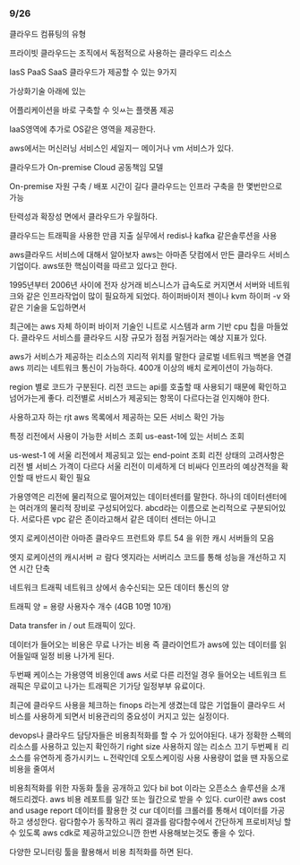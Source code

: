 ### 9/26

클라우드 컴퓨팅의 유형

프라이빗 클라우드는 조직에서 독점적으로 사용하는 클라우드 리소스 

IasS PaaS SaaS 
클라우드가 제공할 수 있는 9가지 

가상화기술 아래에 있는 

어플리케이션을 바로 구축할 수 잇ㅆ는 플랫폼 제공 

IaaS영역에 추가로 OS같은 영역을 제공한다. 

aws에서는 머신러닝 서비스인 세일지ㅡ 메이거나 vm 서비스가 있다. 

클라우드가 On-premise 
Cloud 공동책임 모델 

On-premise 자원 구축 / 배포 시간이 길다 
클라우드는 인프라 구축을 한 몇번만으로 가능

탄력성과 확장성 면에서 클라우드가 우월하다. 

클라우드는 트래픽을 사용한 만큼 지출 실무에서 redis나 kafka 같은솔루션을 사용

aws클라우드 서비스에 대해서 알아보자
aws는 아마존 닷컴에서 만든 클라우드 서비스 기업이다. 
aws또한 핵심이력을 따르고 있다고 한다. 

1995년부터 2006년 사이에 전자 상거래 비스니스가 급속도로 커지면서 
서버와 네트워크와 같은 인프라작업이 많이 필요하게 되었다. 
하이퍼바이저 젠이나 kvm 하이퍼 -v 와 같은 기술을 도입하면서 

최근에는 aws 자체 하이퍼 바이저 기술인 니트로 시스템과 arm 기반 cpu 칩을 마들었다. 
클라우드 서비스를 
클라우드 시장 규모가 점점 커질거라는 예상 지표가 있다. 

aws가 서비스가 제공하는 리소스의 지리적 위치를 말한다 
글로벌 네트워크 백본을 연결
aws 끼리는 네트워크 통신이 가능하다. 
400개 이상의 배치 로케이션이 가능하다. 

region 별로 코드가 구분된다. 
리전 코드는 api를 호출할 때 사용되기 때문에 확인하고 넘어가는게 좋다. 
리전별로 서비스가 제공되는 항목이 다르다는걸 인지해야 한다. 

사용하고자 하는 rjt
aws 목록에서 제공하는 모든 서비스 확인 가능 

특정 리전에서 사용이 가능한 서비스 조회 
us-east-1에 있는 서비스 조회 

us-west-1 에
서울 리전에서 제공되고 있는 end-point 조회 
리전 상태의 고려사항은 리전 별 서비스 가격이 다르다
서울 리전이 미세하게 더 비싸다 인프라의 예상견적을 확인할 때 반드시 확인 필요

가용영역은 리전에 물리적으로 떨어져있는 데이터센터를 말한다. 
하나의 데이터센터에는 여러개의 물리적 장비로 구성되어있다. 
abcd라는 이름으로 논리적으로 구분되어있다. 
서로다른 vpc 같은 존이라고해서 같은 데이터 센터는 아니고 

엣지 로케이션이란 
아마존 클라우드 프런트와 루트 54 을 위한 캐시 서버들의 모음

엣지 로케이션의 캐시서버 ㄹ
람다 엣지라는 서버리스 코드를 통해 성능을 개선하고 지연 시간 단축 

네트워크 트래픽 
네트워크 상에서 송수신되는 모든 데이터 통신의 양

트래픽 양 = 용량 사용자수 개수 (4GB 10명 10개)

Data transfer in / out 트래픽이 있다. 

데이터가 들어오는 비용은 무료 
나가는 비용 즉 클라이언트가 aws에 있는 데이터를 읽어들일때 일정 비용 나가게 된다. 

두번째 케이스는 가용영역 비용인데 
aws 서로 다른 리전일 경우 들어오는 네트워크 트래픽은 무료이고 
나가는 트래픽은 기가당 일정부부 유료이다. 

최근에 클라우드 사용을 체크하는 finops 라는게 생겼는데 
많은 기업들이 클라우드 서비스를 사용하게 되면서 비용관리의 중요성이 커지고 있는 
실정이다. 

devops나 클라우드 담당자들은 비용최적화를 할 수 가 있어야된다. 
내가 정확한 스펙의 리소스를 사용하고 있는지 확인하기 
right size 사용하지 않는 리소스 끄기 
두번쩨ㅐ 리소스를 유연하게 증가시키느 ㄴ전략인데
오토스케이링 사용 
사용량이 없을 땐 자동으로 비용을 줄여서 

비용최적화를 위한 자동화 툴을 공개하고 있다 
bil bot 이라는 오픈소스 솔루션을 소개해드리겠다. 
aws 비용 레포트를 일간 또는 월간으로 받을 수 있다. 
cur이란 
aws cost and usage report 데이터를 활용한 것 
cur 데이터를 크롤러를 통해서 데이터를 가공하고 생성한다. 
람다함수가 동작하고 쿼리 결과를 람다함수에서 
간단하게 프로비저닝 할 수 있도록 aws cdk로 제공하고있으니깐 한번 사용해보는것도 
좋을 수 있다. 

다양한 모니터링 툴을 활용해서 비용 최적화를 하면 된다. 













































